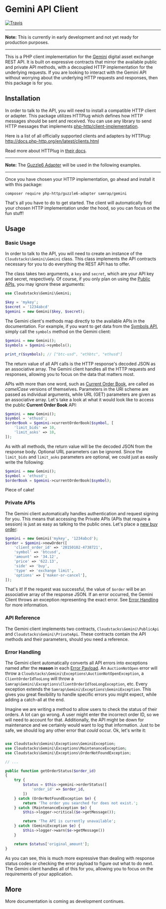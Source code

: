 # Gemini API Client

[![Travis](https://img.shields.io/travis/samrap/gemini.svg?style=flat-square)](https://github.com/samrap/gemini)

---

**Note:** This is currently in early development and not yet ready for production purposes.

---

This is a PHP client implementation for the [Gemini](https://gemini.com/) digital asset exchange REST API. It is built on expressive contracts that mirror the available public and private API methods, with a decoupled HTTP implementation for the underlying requests. If you are looking to interact with the Gemini API without worrying about the underlying HTTP requests and responses, then this package is for you.

## Installation

In order to talk to the API, you will need to install a compatible HTTP client or adapter. This package utilizes HTTPlug which defines how HTTP messages should be sent and received. You can use any library to send HTTP messages
that implements [php-http/client-implementation](https://packagist.org/providers/php-http/client-implementation).

Here is a list of all officially supported clients and adapters by HTTPlug: http://docs.php-http.org/en/latest/clients.html

Read more about HTTPlug in [their docs](http://docs.php-http.org/en/latest/httplug/users.html).

---

**Note:** The [Guzzle6 Adapter](http://docs.php-http.org/en/latest/clients/guzzle6-adapter.html) will be used in the following examples.

---

Once you have chosen your HTTP implementation, go ahead and install it with this package:

```
composer require php-http/guzzle6-adapter samrap/gemini
```

That's all you have to do to get started. The client will automatically find your chosen HTTP implementation under the hood, so you can focus on the fun stuff!

## Usage

### Basic Usage

In order to talk to the API, you will need to create an instance of the `Cloudstacks\Gemini\Gemini` class. This class implements the API contracts necessary for you to do everything the REST API has to offer.

The class takes two arguments, a `key` and `secret`, which are your API key and secret, respectively. Of course, if you only plan on using the [Public APIs](https://docs.gemini.com/rest-api/#symbols), you may ignore these arguments:

```php
use Cloudstacks\Gemini\Gemini;

$key = 'mykey';
$secret = '1234abcd'
$gemini = new Gemini($key, $secret);
```

The Gemini client's methods map directly to the available APIs in the documentation. For example, if you want to get data from the [Symbols API](https://docs.gemini.com/rest-api/#symbols), simply call the `symbols` method on the Gemini client:

```php
$gemini = new Gemini();
$symbols = $gemini->symbols();

print_r($symbols); // ["btc-usd", "ethbtc", "ethusd"]
```

The return value of all API calls is the HTTP response's decoded JSON as an associative array. The Gemini client handles all the HTTP requests and responses, allowing you to focus on the data that matters most.

APIs with more than one word, such as [Current Order Book](https://docs.gemini.com/rest-api/#current-order-book), are called as _camelCase_ versions of themselves. Parameters in the URI scheme are passed as individual arguments, while URL (GET) parameters are given as an associative array. Let's take a look at what it would look like to access the public **Current Order Book** API:

```php
$gemini = new Gemini();
$symbol = 'ethusd';
$orderBook = $gemini->currentOrderBook($symbol, [
    'limit_bids' => 10,
    'limit_asks' => 10,
]);
```

As with all methods, the return value will be the decoded JSON from the response body. Optional URL parameters can be ignored. Since the `limit_bids` and `limit_asks` parameters are optional, we could just as easily write the following:

```php
$gemini = new Gemini();
$symbol = 'ethusd';
$orderBook = $gemini->currentOrderBook($symbol);
```

Piece of cake! 

### Private APIs

The Gemini client automatically handles authentication and request signing for you. This means that accessing the Private APIs (APIs that require a session) is just as easy as talking to the public ones. Let's place a [new buy order](https://docs.gemini.com/rest-api/#new-order):

```php
$gemini = new Gemini('mykey', '1234abcd');
$order = $gemini->newOrder([
    'client_order_id' => '20150102-4738721',
    'symbol' => 'btcusd',      
    'amount' => '34.12',       
    'price' => '622.13',
    'side' => 'buy',           
    'type' => 'exchange limit',
    'options' => ['maker-or-cancel'],
]);
```

That's it! If the request was successful, the value of `$order` will be an associative array of the response JSON. If an error occurred, the Gemini Client throws an exception representing the exact error. See [Error Handling](#error-handling) for more information.

### API Reference

The Gemini client implements two contracts, `Cloudstacks\Gemini\PublicApi` and `Cloudstacks\Gemini\PrivateApi`. These contracts contain the API methods and their parameters, should you need a reference.

### Error Handling

The Gemini client automatically converts all API errors into exceptions named after the **reason** in each [Error Payload](https://docs.gemini.com/rest-api/#error-payload). An `AuctionNotOpen` error will throw a `Cloudstacks\Gemini\Exceptions\AuctionNotOpenException`, a `ClientOrderIdTooLong` will throw a `Samrap\Gemini\Exceptions\ClientOrderIdTooLongException`, etc. Every exception extends the `Samrap\Gemini\Exceptions\GeminiException`. This gives you great flexibility to handle specific errors you might expect, while adding a catch-all at the end. 

Imagine we are writing a method to allow users to check the status of their orders. A lot can go wrong. A user might enter the incorrect order ID, so we will need to account for that. Additionally, the API might be down for maintenance and we certainly would want to log that information. Just to be safe, we should log any other error that _could_ occur. Ok, let's write it:

```php

use Cloudstacks\Gemini\Exceptions\GeminiException;
use Cloudstacks\Gemini\Exceptions\MaintenanceException;
use Cloudstacks\Gemini\Exceptions\OrderNotFoundException;

// ...

public function getOrderStatus($order_id)
{
    try {
        $status = $this->gemini->orderStatus([
            'order_id' => $order_id,
        ])
    } catch (OrderNotFoundException $e) {
        return 'The order you searched for does not exist.';
    } catch (MaintenanceException $e) {
        $this->logger->critical($e->getMessage());

        return 'The API is currently unavailable';
    } catch (GeminiException $e) {
        $this->logger->warn($e->getMessage())
    }

    return $status['original_amount'];
}
```

As you can see, this is much more expressive than dealing with response status codes or checking the error payload to figure out what to do next. The Gemini client handles all of this for you, allowing you to focus on the requirements of your application.

## More

More documentation is coming as development continues.

